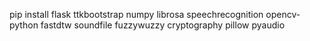 pip install flask ttkbootstrap numpy librosa speechrecognition opencv-python fastdtw soundfile fuzzywuzzy cryptography pillow pyaudio
